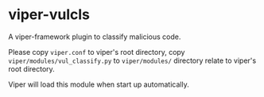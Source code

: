 # viper-vulcls
A viper-framework plugin to classify malicious code.

Please
    copy `viper.conf` to viper's root directory, 
    copy `viper/modules/vul_classify.py` to `viper/modules/` directory relate to viper's root directory.

Viper will load this module when start up automatically.
